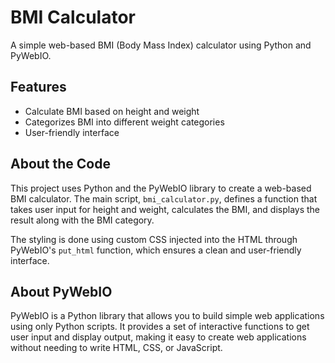 # BMI Calculator

A simple web-based BMI (Body Mass Index) calculator using Python and PyWebIO.

## Features

- Calculate BMI based on height and weight
- Categorizes BMI into different weight categories
- User-friendly interface

## About the Code

This project uses Python and the PyWebIO library to create a web-based BMI calculator. The main script, `bmi_calculator.py`, defines a function that takes user input for height and weight, calculates the BMI, and displays the result along with the BMI category.

The styling is done using custom CSS injected into the HTML through PyWebIO's `put_html` function, which ensures a clean and user-friendly interface.

## About PyWebIO

PyWebIO is a Python library that allows you to build simple web applications using only Python scripts. It provides a set of interactive functions to get user input and display output, making it easy to create web applications without needing to write HTML, CSS, or JavaScript.
